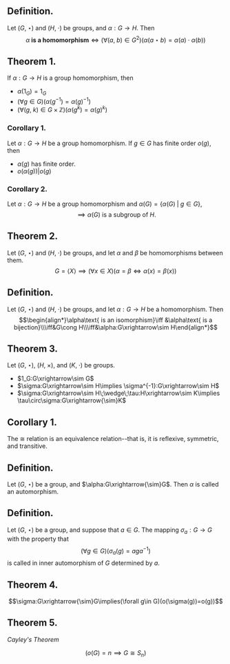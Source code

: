 
## Definition.

Let $(G,\;\star)$ and $(H,\;\cdot)$ be groups, and $\alpha:G\rightarrow H$. Then
$$\alpha\textbf{ is a homomorphism}\iff (\forall(a,\;b)\in G^2)(\alpha(a\star b)=\alpha(a)\cdot \alpha(b))$$
## Theorem 1.

If $\alpha:G\rightarrow H$ is a group homomorphism, then
- $\alpha(1_G)=1_G$
- $(\forall g\in G)(\alpha(g^{-1})=\alpha(g)^{-1})$
- $(\forall(g,\;k)\in G\times\mathbb{Z})(\alpha(g^k)=\alpha(g)^k)$

### Corollary 1.

Let $\alpha:G\rightarrow H$ be a group homomorphism. If $g\in G$ has finite order $o(g)$, then
- $\alpha(g)$ has finite order.
- $o(\alpha(g))\big|o(g)$

### Corollary 2.

Let $\alpha:G\rightarrow H$ be a group homomorphism and $\alpha(G)=\{\alpha(G)\;|\;g\in G\}$,
$$\implies \alpha(G)\text{ is a subgroup of } H\text{.}$$

## Theorem 2.

Let $(G,\;\star)$ and $(H,\;\cdot)$ be groups, and let $\alpha$ and $\beta$ be homomorphisms between them.
$$G=\langle X\rangle\implies(\forall x\in X)(\alpha=\beta\iff \alpha(x)=\beta(x))$$

## Definition.

Let $(G,\;\star)$ and $(H,\;\cdot)$ be groups, and let $\alpha:G\rightarrow H$ be a homomorphism. Then
$$\begin{align*}\alpha\text{ is an isomorphism}\iff &\alpha\text{ is a bijection}\\\iff&G\cong H\\\iff&\alpha:G\xrightarrow\sim H\end{align*}$$

## Theorem 3.

Let $(G,\;\star)$, $(H,\;\times)$, and $(K,\;\cdot)$ be groups.
- $1_G:G\xrightarrow\sim G$
- $\sigma:G\xrightarrow\sim H\implies \sigma^{-1}:G\xrightarrow\sim H$
- $\sigma:G\xrightarrow\sim H\;\wedge\;\tau:H\xrightarrow\sim K\implies \tau\circ\sigma:G\xrightarrow{\sim}K$

## Corollary 1.

The $\cong$ relation is an equivalence relation--that is, it is reflexive, symmetric, and transitive.

## Definition.

Let $(G,\;\star)$ be a group, and $\alpha:G\xrightarrow{\sim}G$. Then $\alpha$ is called an automorphism.

## Definition.

Let $(G,\;\star)$ be a group, and suppose that $a\in G$. The mapping $\sigma_a:G\rightarrow G$ with the property that 
$$(\forall g\in G)(\sigma_a(g)=aga^{-1})$$
is called in inner automorphism of $G$ determined by $a$.

## Theorem 4.

$$\sigma:G\xrightarrow{\sim}G\implies(\forall g\in G)(o(\sigma(g))=o(g))$$

## Theorem 5.
*Cayley's Theorem*


$$(o(G)=n\implies G\cong S_n)$$
